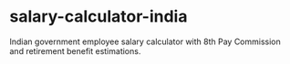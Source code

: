# salary-calculator-india
Indian government employee salary calculator with 8th Pay Commission and retirement benefit estimations.
